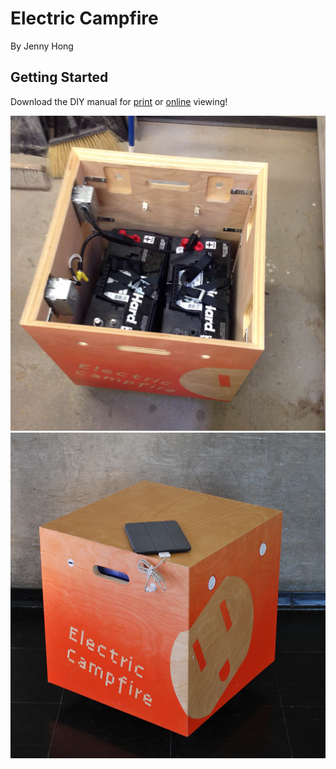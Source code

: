 Electric Campfire
=================
<p>By Jenny Hong</p>

Getting Started
---------------

Download the DIY manual for [print](LTK-EC%20DIY%20print.pdf) or [online](LTK-EC%20DIY%20online.pdf) viewing!

![open campfire](Documentation/v2.jpg)<br />
![demo campfire](Documentation/ec_v2.JPG)

